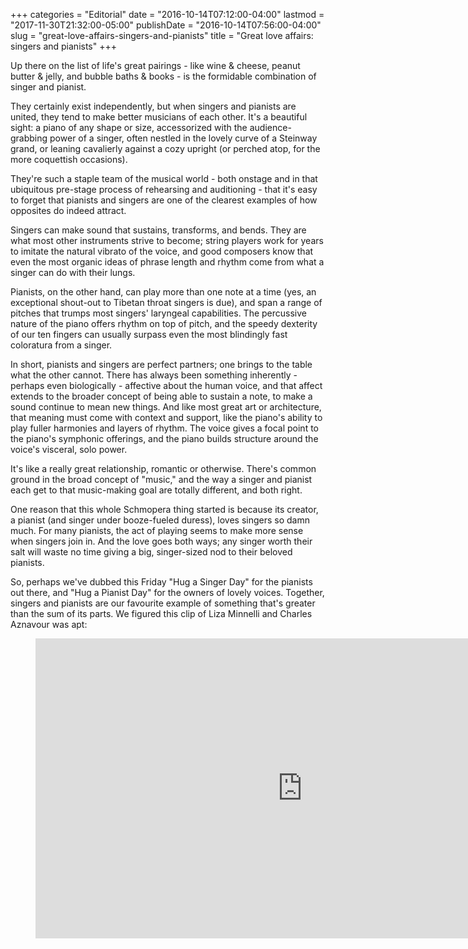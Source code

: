 +++
categories = "Editorial"
date = "2016-10-14T07:12:00-04:00"
lastmod = "2017-11-30T21:32:00-05:00"
publishDate = "2016-10-14T07:56:00-04:00"
slug = "great-love-affairs-singers-and-pianists"
title = "Great love affairs: singers and pianists"
+++

Up there on the list of life's great pairings - like wine & cheese, peanut butter & jelly, and bubble baths & books - is the formidable combination of singer and pianist.

They certainly exist independently, but when singers and pianists are united, they tend to make better musicians of each other. It's a beautiful sight: a piano of any shape or size, accessorized with the audience-grabbing power of a singer, often nestled in the lovely curve of a Steinway grand, or leaning cavalierly against a cozy upright (or perched atop, for the more coquettish occasions). 

They're such a staple team of the musical world - both onstage and in that ubiquitous pre-stage process of rehearsing and auditioning - that it's easy to forget that pianists and singers are one of the clearest examples of how opposites do indeed attract.

Singers can make sound that sustains, transforms, and bends. They are what most other instruments strive to become; string players work for years to imitate the natural vibrato of the voice, and good composers know that even the most organic ideas of phrase length and rhythm come from what a singer can do with their lungs.

Pianists, on the other hand, can play more than one note at a time (yes, an exceptional shout-out to Tibetan throat singers is due), and span a range of pitches that trumps most singers' laryngeal capabilities. The percussive nature of the piano offers rhythm on top of pitch, and the speedy dexterity of our ten fingers can usually surpass even the most blindingly fast coloratura from a singer.

In short, pianists and singers are perfect partners; one brings to the table what the other cannot. There has always been something inherently - perhaps even biologically - affective about the human voice, and that affect extends to the broader concept of being able to sustain a note, to make a sound continue to mean new things. And like most great art or architecture, that meaning must come with context and support, like the piano's ability to play fuller harmonies and layers of rhythm. The voice gives a focal point to the piano's symphonic offerings, and the piano builds structure around the voice's visceral, solo power.

It's like a really great relationship, romantic or otherwise. There's common ground in the broad concept of "music," and the way a singer and pianist each get to that music-making goal are totally different, and both right.

One reason that this whole Schmopera thing started is because its creator, a pianist (and singer under booze-fueled duress), loves singers so damn much. For many pianists, the act of playing seems to make more sense when singers join in. And the love goes both ways; any singer worth their salt will waste no time giving a big, singer-sized nod to their beloved pianists.

So, perhaps we've dubbed this Friday "Hug a Singer Day" for the pianists out there, and "Hug a Pianist Day" for the owners of lovely voices. Together, singers and pianists are our favourite example of something that's greater than the sum of its parts. We figured this clip of Liza Minnelli and Charles Aznavour was apt:

<figure data-type="video">
<iframe width="854" height="480" src="https://www.youtube.com/embed/j7Yz3oRr38Y" frameborder="0" allowfullscreen></iframe>
</figure>

